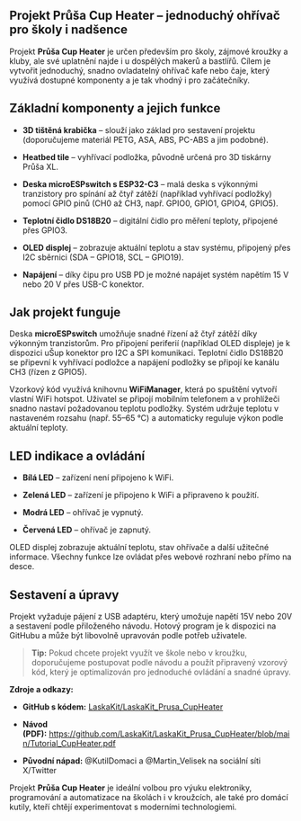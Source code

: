 Projekt Průša Cup Heater – jednoduchý ohřívač pro školy i nadšence
-------------------------------------------------------------------

Projekt **Průša Cup Heater** je určen především pro školy, zájmové kroužky a kluby, ale své uplatnění najde i u dospělých makerů a bastlířů. Cílem je vytvořit jednoduchý, snadno ovladatelný ohřívač kafe nebo čaje, který využívá dostupné komponenty a je tak vhodný i pro začátečníky.

Základní komponenty a jejich funkce
-----------------------------------

*   **3D tištěná krabička** – slouží jako základ pro sestavení projektu (doporučujeme materiál PETG, ASA, ABS, PC-ABS a jim podobné).
    
*   **Heatbed tile** – vyhřívací podložka, původně určená pro 3D tiskárny Průša XL.
    
*   **Deska microESPswitch s ESP32-C3** – malá deska s výkonnými tranzistory pro spínání až čtyř zátěží (například vyhřívací podložky) pomocí GPIO pinů (CH0 až CH3, např. GPIO0, GPIO1, GPIO4, GPIO5).
    
*   **Teplotní čidlo DS18B20** – digitální čidlo pro měření teploty, připojené přes GPIO3.
        
*   **OLED displej** – zobrazuje aktuální teplotu a stav systému, připojený přes I2C sběrnici (SDA – GPIO18, SCL – GPIO19).
    
*   **Napájení** – díky čipu pro USB PD je možné napájet systém napětím 15 V nebo 20 V přes USB-C konektor.
    

Jak projekt funguje
-------------------

Deska **microESPswitch** umožňuje snadné řízení až čtyř zátěží díky výkonným tranzistorům. Pro připojení periferií (například OLED displeje) je k dispozici uŠup konektor pro I2C a SPI komunikaci. Teplotní čidlo DS18B20 se připevní k vyhřívací podložce a napájení podložky se připojí ke kanálu CH3 (řízen z GPIO5).

Vzorkový kód využívá knihovnu **WiFiManager**, která po spuštění vytvoří vlastní WiFi hotspot. Uživatel se připojí mobilním telefonem a v prohlížeči snadno nastaví požadovanou teplotu podložky. Systém udržuje teplotu v nastaveném rozsahu (např. 55–65 °C) a automaticky reguluje výkon podle aktuální teploty.

LED indikace a ovládání
-----------------------

*   **Bílá LED** – zařízení není připojeno k WiFi.
    
*   **Zelená LED** – zařízení je připojeno k WiFi a připraveno k použití.
    
*   **Modrá LED** – ohřívač je vypnutý.
    
*   **Červená LED** – ohřívač je zapnutý.
    

OLED displej zobrazuje aktuální teplotu, stav ohřívače a další užitečné informace. Všechny funkce lze ovládat přes webové rozhraní nebo přímo na desce.

Sestavení a úpravy
------------------

Projekt vyžaduje pájení z USB adaptéru, který umožuje napětí 15V nebo 20V a sestavení podle přiloženého návodu. Hotový program je k dispozici na GitHubu a může být libovolně upravován podle potřeb uživatele.

> **Tip:** Pokud chcete projekt využít ve škole nebo v kroužku, doporučujeme postupovat podle návodu a použít připravený vzorový kód, který je optimalizován pro jednoduché ovládání a snadné úpravy.

**Zdroje a odkazy:**

*   **GitHub s kódem:** [LaskaKit/LaskaKit\_Prusa\_CupHeater](https://github.com/LaskaKit/LaskaKit_Prusa_CupHeater/tree/main/SW/Prusa_cup_heater)
    
*   **Návod (PDF):** https://github.com/LaskaKit/LaskaKit_Prusa_CupHeater/blob/main/Tutorial_CupHeater.pdf
    
*   **Původní nápad:** @KutilDomaci a @Martin\_Velisek na sociální síti X/Twitter
    

Projekt **Průša Cup Heater** je ideální volbou pro výuku elektroniky, programování a automatizace na školách i v kroužcích, ale také pro domácí kutily, kteří chtějí experimentovat s moderními technologiemi.

